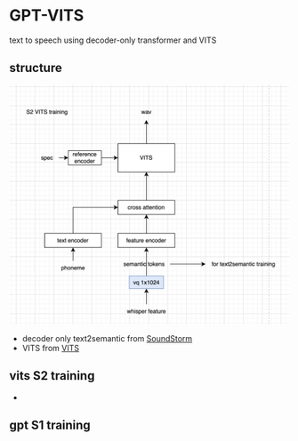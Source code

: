 # GPT-VITS

text to speech using decoder-only transformer and VITS

## structure
![structure.png](resources%2Fstructure.png)

+ decoder only text2semantic from [SoundStorm](https://github.com/yangdongchao/SoundStorm/tree/master/soundstorm/s1/AR)
+ VITS from [VITS](https://github.com/jaywalnut310/vits)

## vits S2 training
+ 
## gpt S1 training